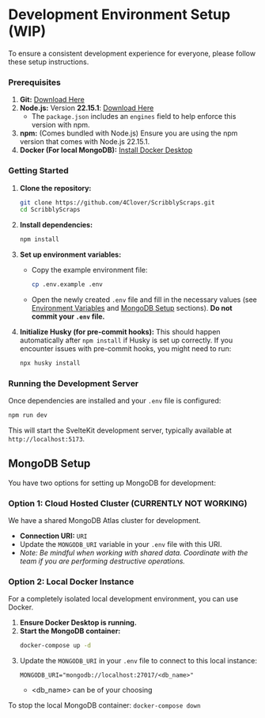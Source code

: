 ﻿# Development Environment Setup (WIP)

To ensure a consistent development experience for everyone, please follow these setup instructions.

### Prerequisites

1.  **Git:** [Download Here](https://git-scm.com/downloads)
2.  **Node.js:** Version **22.15.1**: [Download Here](https://nodejs.org/en)
    - The `package.json` includes an `engines` field to help enforce this version with npm.
3.  **npm:** (Comes bundled with Node.js) Ensure you are using the npm version that comes with Node.js 22.15.1.
4.  **Docker (For local MongoDB):** [Install Docker Desktop](https://www.docker.com/products/docker-desktop/)

### Getting Started

1.  **Clone the repository:**

    ```bash
    git clone https://github.com/4Clover/ScribblyScraps.git
    cd ScribblyScraps
    ```

2.  **Install dependencies:**

    ```bash
    npm install
    ```

3.  **Set up environment variables:**

    - Copy the example environment file:
        ```bash
        cp .env.example .env
        ```
    - Open the newly created `.env` file and fill in the necessary values (see [Environment Variables](#environment-variables) and [MongoDB Setup](#mongodb-setup) sections). **Do not commit your `.env` file.**

4.  **Initialize Husky (for pre-commit hooks):**
    This should happen automatically after `npm install` if Husky is set up correctly. If you encounter issues with pre-commit hooks, you might need to run:
    ```bash
    npx husky install
    ```

### Running the Development Server

Once dependencies are installed and your `.env` file is configured:

```bash
npm run dev
```

This will start the SvelteKit development server, typically available at `http://localhost:5173`.

## MongoDB Setup

You have two options for setting up MongoDB for development:

### Option 1: Cloud Hosted Cluster (CURRENTLY NOT WORKING)

We have a shared MongoDB Atlas cluster for development.

- **Connection URI:** `URI`
- Update the `MONGODB_URI` variable in your `.env` file with this URI.
- _Note: Be mindful when working with shared data. Coordinate with the team if you are performing destructive operations._

### Option 2: Local Docker Instance

For a completely isolated local development environment, you can use Docker.

1.  **Ensure Docker Desktop is running.**
2.  **Start the MongoDB container:**
    ```bash
    docker-compose up -d
    ```
3.  Update the `MONGODB_URI` in your `.env` file to connect to this local instance:
    ```
    MONGODB_URI="mongodb://localhost:27017/<db_name>"
    ```
    - <db_name> can be of your choosing

To stop the local MongoDB container: `docker-compose down`
